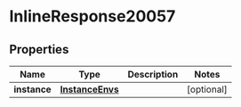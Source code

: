 

# InlineResponse20057

## Properties

Name | Type | Description | Notes
------------ | ------------- | ------------- | -------------
**instance** | [**InstanceEnvs**](InstanceEnvs.md) |  |  [optional]



